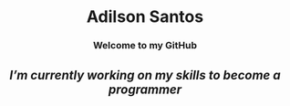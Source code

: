 <h1 align="center"> Adilson Santos </h1>
<h3 align="center"> Welcome to my GitHub </h3>
<h2 align="center"><i> I’m currently working on my skills to become a programmer</i></h2>









<!--
**afsanto/afsanto** is a ✨ _special_ ✨ repository because its `README.md` (this file) appears on your GitHub profile.

Here are some ideas to get you started:

- 🔭 I’m currently working on my skills to become a programmer
- 🌱 I’m currently learning javascript
- 👯 I’m looking to collaborate on ...
- 🤔 I’m looking for help with ...
- 💬 Ask me about ...
- 📫 How to reach me: adilson.fernado@gmail.com
- 😄 Pronouns: ...
- ⚡ Fun fact:I'm 57 years old but I didn't give up on learning
-->
